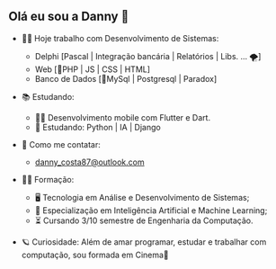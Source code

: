## Olá eu sou a Danny  👋

- 👩‍💻 Hoje trabalho com Desenvolvimento de Sistemas:
  - Delphi [Pascal | Integração bancária | Relatórios | Libs. ... 🌪️]
  - Web [🐘PHP | JS | CSS | HTML]
  - Banco de Dados [🐋MySql | Postgresql | Paradox]
  
- 📚 Estudando:
  - 🔷📱 Desenvolvimento mobile com Flutter e Dart.
  - 🐍 Estudando: Python | IA | Django
  
- 📧 Como me contatar:
  - danny_costa87@outlook.com
  
- 🧑‍🎓 Formação:
  - 🖥️ Tecnologia em Análise e Desenvolvimento de Sistemas;
  - 🤖 Especialização em Inteligência Artificial e Machine Learning;
  - ⏳ Cursando 3/10 semestre de Engenharia da Computação.
    
- 🪐 Curiosidade: Além de amar programar, estudar e trabalhar com computação, sou formada em Cinema🎥
